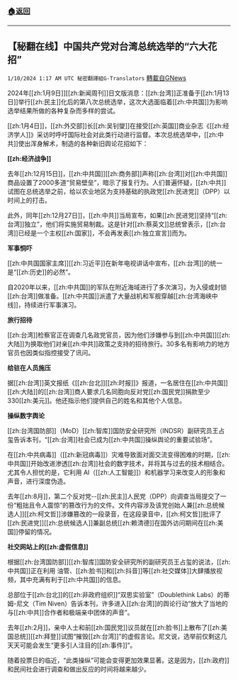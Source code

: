 ###  [:house:返回](README.md)
---


## 【秘翻在线】中国共产党对台湾总统选举的“六大花招”
`1/10/2024 1:17 AM UTC 秘密翻譯組G-Translators` [轉載自GNews](https://gnews.org/articles/2202719)

2024年[[zh:1月9日]][[zh:新闻周刊]]日文版消息：[[zh:台湾]]正准备于[[zh:1月13日]]举行[[zh:民主]]化后的第八次总统选举，这次大选面临着[[zh:中共国]]为影响选举结果所做的各种复杂而多样的尝试。

[[zh:1月4日]]，[[zh:外交部]]长[[zh:吴钊燮]]在接受[[zh:英国]]商业杂志《[[zh:经济学人]]》采访时呼吁国际社会对此类行动进行监督。本次总统选举中，[[zh:中共]]使出浑身解术，制造的各种新旧舆论花招如下：

**[[zh:经济战争]]**

去年[[zh:12月15日]]，[[zh:中共国]][[zh:商务部]]声称[[zh:台湾]]对[[zh:中共国]]商品设置了2000多道“贸易壁垒”，暗示了报复行为。人们普遍怀疑，[[zh:中共]]试图在总统选举之前，给以农业地区为支持基础的执政党[[zh:民进党]]（DPP）以时间上的打击。

此外，同年[[zh:12月27日]]，[[zh:中共]]当局宣布，如果[[zh:民进党]]坚持“[[zh:台湾]]独立”，他们将实施贸易制裁。这是针对[[zh:蔡英文]]总统曾表示，[[zh:台湾]]已经是一个主权[[zh:国家]]，不会再发表[[zh:独立宣言]]而为。

**军事恫吓**

[[zh:中共国国家主席]][[zh:习近平]]在新年电视讲话中宣布，[[zh:台湾]]的统一是“[[zh:历史]]的必然”。

自2020年以来，[[zh:中共国]]的军队在附近海域进行了多次演习，为入侵或封锁[[zh:台湾]]做准备。[[zh:中共国]]派遣了大量战机和军舰穿越[[zh:台湾海峡中线]]，持续进行军事演习。

**旅行招待**

[[zh:台湾]]检察官正在调查几名政党官员，因为他们涉嫌参与到[[zh:中共国]][[zh:大陆]]为换取他们对亲[[zh:中共]]政策之支持的招待旅行。30多名有影响力的地方官员也因类似指控接受了讯问。

**给驻在人员施压**

据[[zh:台湾]]英文报纸《[[zh:台北]][[zh:时报]]》报道，一名居住在[[zh:中共国]][[zh:大陆]]的[[zh:台湾]]商人要求几名同胞向反对党[[zh:国民党]]捐款至少330[[zh:美元]]。他还指示他们提供自己的姓名和其他个人信息。

**操纵数字舆论**

[[zh:台湾国防部]]（MoD）[[zh:智库]]国防安全研究所（INDSR）副研究员王占玺告诉本刊，“[[zh:台湾]]社会已成为[[zh:中共国]]操纵舆论的重要试验场”。

在[[zh:中共病毒]]（[[zh:新冠病毒]]）灾难导致面对面交流变得困难的时期，[[zh:中共国]]开始改进渗透[[zh:台湾]]社会的数字技术，并将其与过去的技术相结合。尤其令人担忧的是，它利用 AI（[[zh:人工智能]]）和机器学习来改变人的形象和声音，进行深度伪造。

去年[[zh:8月]]，第二个反对党\--[[zh:民主]]人民党（DPP）向调查当局提交了一份“粗拙且令人震惊”的篡改行为的文件。文件内容涉及该党创始人兼[[zh:总统候选人]][[zh:柯文哲]]涉嫌篡改的一段录音，在这段录音中，[[zh:柯文哲]]批评了[[zh:民进党]][[zh:总统候选人]]兼副总统[[zh:赖清德]]在国外访问期间在[[zh:美国]]停留的情况。

**社交网站上的[[zh:虚假信息]]**

根据[[zh:台湾国防部]][[zh:智库]]国防安全研究所的副研究员王占玺的说法，[[zh:中共国]]正在利用 油管、[[zh:脸书]]和[[zh:抖音]]等[[zh:社交媒体]]大肆播放视频，其中充满有利于[[zh:中共国]]的信息。

总部位于[[zh:台北]]的[[zh:非政府组织]]“双思实验室”（Doublethink Labs）的蒂姆\-尼文（Tim Niven）告诉本刊，许多进入[[zh:台湾]]的舆论行动“放大了当地的与[[zh:中共]]合作者和极端亲中团体的声音”。

去年[[zh:2月]]，亲中人士和前[[zh:国民党]]议员就在[[zh:脸书]]上散布了[[zh:美国总统]][[zh:拜登]]试图“摧毁[[zh:台湾]]”的虚假言论。尼文说，选举前仅剩这几天天可能会发生“更多引人注目的[[zh:事件]]”。

随着投票日的临近，“此类操纵”可能会变得更加效果显著。这是因为，[[zh:政府]]和民间社会进行调查和做出反应的时间将越来越少。
